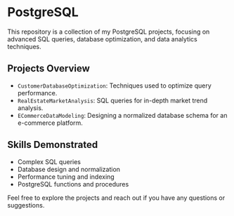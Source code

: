 # PostgreSQL

This repository is a collection of my PostgreSQL projects, focusing on advanced SQL queries, database optimization, and data analytics techniques.

## Projects Overview

- `CustomerDatabaseOptimization`: Techniques used to optimize query performance.
- `RealEstateMarketAnalysis`: SQL queries for in-depth market trend analysis.
- `ECommerceDataModeling`: Designing a normalized database schema for an e-commerce platform.

## Skills Demonstrated

- Complex SQL queries
- Database design and normalization
- Performance tuning and indexing
- PostgreSQL functions and procedures

Feel free to explore the projects and reach out if you have any questions or suggestions.
